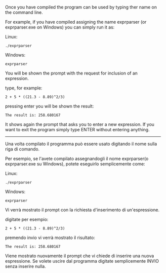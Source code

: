 Once you have compiled the program can be used by typing ther name on the command line.

For example, if you have compiled assigning the name exprparser (or exprparser.exe on Windows)
you can simply run it as:

Linux:

    ./exprparser
    
Windows:

    exprparser
    
You will be shown the prompt with the request for inclusion of an expression.

type, for example:

    2 + 5 * ((21.3 - 8.89)^2/3)

pressing enter you will be shown the result:

    The result is: 258.680167
    

It shows again the prompt that asks you to enter a new expression.
If you want to exit the program simply type ENTER without entering anything.

-------------------------------------------------------------------------------------------------

Una volta compilato il programma può essere usato digitando il nome sulla riga di comando.

Per esempio, se l'avete compilato assegnandogli il nome exprparser(o exprparser.exe su Windows),
potete eseguirlo semplicemente come:

Linux:

    ./exprparser
    
Windows:

    exprparser
    
Vi verrà mostrato il prompt con la richiesta d'inserimento di un'espressione.

digitate per esempio:

    2 + 5 * ((21.3 - 8.89)^2/3)

premendo invio vi verrà mostrato il risultato:

    The result is: 258.680167
    

Viene mostrato nuovamente il prompt che vi chiede di inserire una nuova espressione.
Se volete uscire dal programma digitate semplicemente INVIO senza inserire nulla.
